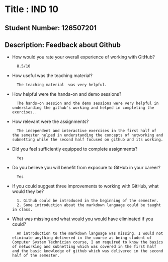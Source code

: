 # Title : IND 10
## Student Number: 126507201
## Description: Feedback about Github

- How would you rate your overall experience of working with GitHub?
        
        8.5/10

- How useful was the teaching material?
    
        The teaching material  was very helpful.

- How helpful were the hands-on and demo sessions?

        The hands-on session and the demo sessions were very helpful in understanding the github's working and helped in completing the exercises..

- How relevant were the assignments?

        The independent and interactive exercises in the first half of the semester helped in understanding the concepts of networking and subnetting while the second half focused on github and its working.

- Did you feel sufficiently equipped to complete assignments?

        Yes

- Do you believe you will benefit from exposure to GitHub in your career?

        Yes

- If you could suggest three improvements to working with GitHub, what would they be?

        1. Github could be introduced in the beginning of the semester.
        2. Some introduction about the markdown language could be taught in class.

- What was missing and what would you would have eliminated if you could?

        An introduction to the markdown language was missing. I would not eliminate anything delivered in the course as being student of Computer System Technician course, I am required to know the basics of networking and subnetting which was covered in the first half and the basic knowledge of github which was delivered in the second half of the semester.